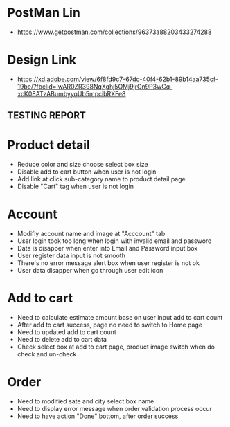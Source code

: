 # PostMan Lin
- https://www.getpostman.com/collections/96373a88203433274288


# Design Link
- https://xd.adobe.com/view/6f8fd9c7-67dc-40f4-62b1-89b14aa735cf-19be/?fbclid=IwAR0ZR398NqXghj5QMj9jrGn9P3wCq-xcK08ATzABumbyyqUb5mpcibRXFe8



TESTING REPORT
------------------------------------------------

# Product detail
- Reduce color and size choose select box size 
- Disable add to cart button when user is not login
- Add link at click sub-category name to product detail page
- Disable "Cart" tag when user is not login

# Account
- Modifiy account name and image at "Acccount" tab
- User login took too long when login with invalid email and password 
- Data is disapper when enter into Email and Password input box
- User register data input is not smooth 
- There's no error message alert box when user register is not ok
- User data disapper when go through user edit icon

# Add to cart
- Need to calculate estimate amount base on user input add to cart count
- After add to cart success, page no need to switch to Home page
- Need to updated add to cart count
- Need to delete add to cart data
- Check select box at add to cart page, product image switch when do check and un-check

# Order
- Need to modified sate and city select box name
- Need to display error message when order validation process occur
- Need to have action "Done" bottom, after order success
